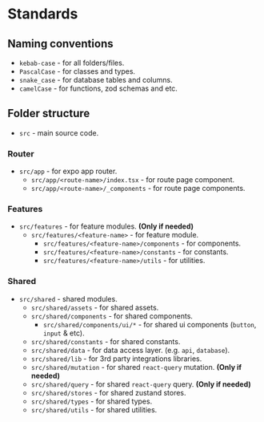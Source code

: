 # Standards

## Naming conventions

- `kebab-case` - for all folders/files.
- `PascalCase` - for classes and types.
- `snake_case` - for database tables and columns.
- `camelCase` - for functions, zod schemas and etc.

## Folder structure

- `src` - main source code.

### Router

- `src/app` - for expo app router.
  - `src/app/<route-name>/index.tsx` - for route page component.
  - `src/app/<route-name>/_components` - for route page components.

### Features

- `src/features` - for feature modules. **(Only if needed)**
  - `src/features/<feature-name>` - for feature module.
    - `src/features/<feature-name>/components` - for components.
    - `src/features/<feature-name>/constants` - for constants.
    - `src/features/<feature-name>/utils` - for utilities.

### Shared

- `src/shared` - shared modules.
  - `src/shared/assets` - for shared assets.
  - `src/shared/components` - for shared components.
    - `src/shared/components/ui/*` - for shared ui components (`button`, `input` & etc).
  - `src/shared/constants` - for shared constants.
  - `src/shared/data` - for data access layer. (e.g. `api`, `database`).
  - `src/shared/lib` - for 3rd party integrations libraries.
  - `src/shared/mutation` - for shared `react-query` mutation. **(Only if needed)**
  - `src/shared/query` - for shared `react-query` query. **(Only if needed)**
  - `src/shared/stores` - for shared zustand stores.
  - `src/shared/types` - for shared types.
  - `src/shared/utils` - for shared utilities.
